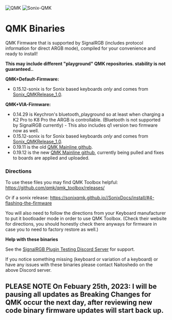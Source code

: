 ![QMK](https://qmk.fm/qmk_icon_48.png) ![Sonix-QMK](https://avatars.githubusercontent.com/u/79227208?s=48&v=4)
# QMK Binaries
QMK Firmware that is supported by SignalRGB (includes protocol information for direct ARGB mode), compiled for your convenience and ready to install! 
	
**This may include different "playground" QMK repositories. stability is not guaranteed..**

**QMK+Default-Firmware:**
* 0.15.12-sonix is for Sonix based keyboards _only_ and comes from [Sonix_QMKRelease_1.0](https://gitlab.com/signalrgb/qmk_firmware/-/tree/Sonix_QMKRelease_1.0/keyboards).

**QMK+VIA-Firmware:**
* 0.14.29 is Keychron's bluetooth_playground so at least when charging a K2 Pro to K8 Pro the ARGB is controllable. (Bluetooth is not supported by SignalRGB currently) - This also includes q1 version two firmware now as well.
* 0.15.12-sonix is for Sonix based keyboards _only_ and comes from [Sonix_QMKRelease_1.0](https://gitlab.com/signalrgb/qmk_firmware/-/tree/Sonix_QMKRelease_1.0/keyboards).
* 0.19.11 is the old [QMK Mainline github](https://github.com/qmk/qmk_firmware).
* 0.19.12 is the new [QMK Mainline github](https://github.com/qmk/qmk_firmware), currently being pulled and fixes to boards are applied and uploaded.

### Directions ###
To use these files you may find QMK Toolbox helpful:
https://github.com/qmk/qmk_toolbox/releases/

Or if a sonix release:
https://sonixqmk.github.io//SonixDocs/install/#4-flashing-the-firmware

You will also need to follow the directions from your Keyboard manufacturer to put it bootloader mode in order to use QMK Toolbox.
(Check their website for directions, you should honestly check there anyways for firmware in case you to need to factory restore as well.)

**Help with these binaries**

See the [SignalRGB Plugin Testing Discord Server](https://discord.gg/J5dwtcNhqC) for support.

If you notice something missing (keyboard or variation of a keyboard) or have any issues with these binaries please contact Naitoshedo on the above Discord server.

## PLEASE NOTE On Febuary 25th, 2023: I will be pausing all updates as Breaking Changes for QMK occur the next day, after reviewing new code binary firmware updates will start back up. ##